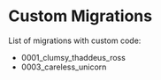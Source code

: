 # Custom Migrations

List of migrations with custom code:

- 0001_clumsy_thaddeus_ross
- 0003_careless_unicorn
